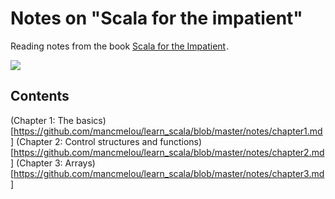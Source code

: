 Notes on "Scala for the impatient"
==================================
Reading notes from the book <a href="http://www.amazon.com/gp/product/0321774094/ref=as_li_tf_tl?ie=UTF8&camp=1789&creative=9325&creativeASIN=0321774094&linkCode=as2&tag=vladimirivic-20">Scala for the Impatient</a><img src="http://ir-na.amazon-adsystem.com/e/ir?t=vladimirivic-20&l=as2&o=1&a=0321774094" width="1" height="1" border="0" alt="" style="border:none !important; margin:0px !important;" />.

<a href="http://www.amazon.com/gp/product/0321774094/ref=as_li_tf_il?ie=UTF8&camp=1789&creative=9325&creativeASIN=0321774094&linkCode=as2&tag=vladimirivic-20"><img border="0" src="http://ws-na.amazon-adsystem.com/widgets/q?_encoding=UTF8&ASIN=0321774094&Format=_SL160_&ID=AsinImage&MarketPlace=US&ServiceVersion=20070822&WS=1&tag=vladimirivic-20" ></a><img src="http://ir-na.amazon-adsystem.com/e/ir?t=vladimirivic-20&l=as2&o=1&a=0321774094" width="1" height="1" border="0" alt="" style="border:none !important; margin:0px !important;" />

Contents
--------

(Chapter 1: The basics)[https://github.com/mancmelou/learn_scala/blob/master/notes/chapter1.md]
(Chapter 2: Control structures and functions)[https://github.com/mancmelou/learn_scala/blob/master/notes/chapter2.md]
(Chapter 3: Arrays)[https://github.com/mancmelou/learn_scala/blob/master/notes/chapter3.md]
